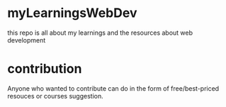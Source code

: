 # myLearningsWebDev
this repo is all about my learnings and the resources about web development

# contribution
Anyone who wanted to contribute can do in the form of free/best-priced resouces or courses suggestion.
